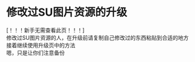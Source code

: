 # 修改过SU图片资源的升级
[！！！新手无需查看此页！！！]<br>
修改过SU图片资源的人，在升级前请复制自己修改过的东西粘贴到合适的地方<br>
接着继续使用升级页中的方法<br>
嗯，只是让你们注意备份
